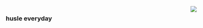 <img align="right" src="https://github-readme-stats.vercel.app/api?username=fatrbaby&show_icons=true&icon_color=805AD5&text_color=718096&bg_color=ffffff&hide_title=true" />

### husle everyday
